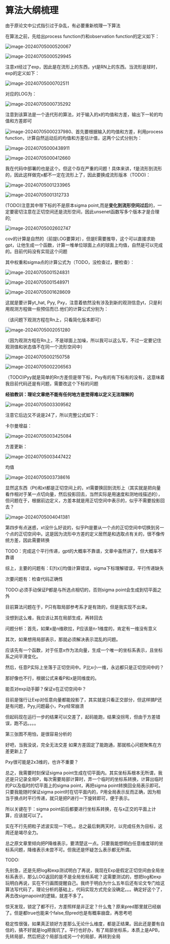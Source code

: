 # 算法大纲梳理

由于原论文中公式指引过于杂乱，有必要重新梳理一下算法

在算法之前，先给出process function(f)和observation function的定义如下：

![image-20240705000520067](C:\Users\hhq\AppData\Roaming\Typora\typora-user-images\image-20240705000520067.png)

![image-20240705000529945](C:\Users\hhq\AppData\Roaming\Typora\typora-user-images\image-20240705000529945.png)

注意xt经过了exp，因此是在流形上的东西，yt是RN上的东西。当流形是球时，exp的定义如下：

![image-20240705000702511](C:\Users\hhq\AppData\Roaming\Typora\typora-user-images\image-20240705000702511.png)

对应的LOG为：

![image-20240705000735292](C:\Users\hhq\AppData\Roaming\Typora\typora-user-images\image-20240705000735292.png)

注意到该算法是一个迭代形的算法，对于输入的x的均值和方差，输出下一轮的均值和方差即可

![image-20240705000237980](C:\Users\hhq\AppData\Roaming\Typora\typora-user-images\image-20240705000237980.png)、首先要根据输入的均值和方差，利用process function，计算自然运动后的均值和方差估计值，这两个公式分别为：

![image-20240705000438911](C:\Users\hhq\AppData\Roaming\Typora\typora-user-images\image-20240705000438911.png)

![image-20240705000412660](C:\Users\hhq\AppData\Roaming\Typora\typora-user-images\image-20240705000412660.png)

我在代码中部署的也是这个。但这个存在严重的问题！具体来讲，f是流形到流形的，因此这样做完x都不一定在流形上了，因此要换成流形版本（TODO)：

![image-20240705001233965](C:\Users\hhq\AppData\Roaming\Typora\typora-user-images\image-20240705001233965.png)

![image-20240705001312733](C:\Users\hhq\AppData\Roaming\Typora\typora-user-images\image-20240705001312733.png)

(TODO)注意其中带下标的不是原本sigma point,而是**变化到流形空间过后**的，一定要密切注意在正切空间还是流形空间，因此unsenet函数写多个版本才是合理的;

![image-20240705002602747](C:\Users\hhq\AppData\Roaming\Typora\typora-user-images\image-20240705002602747.png)

cov的计算是自然的（前提LOG要算对），但是E需要推导，这个可以直接求助gpt，让他生成一个函数，计算一堆单位球面上点的球面上均值，自然是可以完成的。目前代码没有实现这个问题

其中权重和sigma点的计算公式为（TODO，没检查过，要检查）：

![image-20240705001524831](C:\Users\hhq\AppData\Roaming\Typora\typora-user-images\image-20240705001524831.png)

![image-20240705001548971](C:\Users\hhq\AppData\Roaming\Typora\typora-user-images\image-20240705001548971.png)

![image-20240705001628609](C:\Users\hhq\AppData\Roaming\Typora\typora-user-images\image-20240705001628609.png)

这就是要计算yt_hat, Pyy, Pxy，注意着依然没有涉及到新的观测信息yt，只是利用观测方程做一些预估而已.他们的计算公式分别为：

（该问题下观测方程在Rn上，只看简化版本即可）

![image-20240705002051280](C:\Users\hhq\AppData\Roaming\Typora\typora-user-images\image-20240705002051280.png)

（因为观测方程在Rn上，不是球面上加噪，所以我可以这么写，不过一定要记住观测值和状态值不在同一个流形空间中）

![image-20240705002150758](C:\Users\hhq\AppData\Roaming\Typora\typora-user-images\image-20240705002150758.png)

![image-20240705002206563](C:\Users\hhq\AppData\Roaming\Typora\typora-user-images\image-20240705002206563.png)

（TODO)Pyy就是简单的Rn方差但是带下标，Pxy有的有下标有的没有，这意味着我目前代码还是有问题，需要改这个下标的问题

**经验教训：理论文章绝不能有任何地方是觉得难以定义无法理解的**

![image-20240705003309562](C:\Users\hhq\AppData\Roaming\Typora\typora-user-images\image-20240705003309562.png)

注意它后边又不说是24了，所以完整公式如下：

卡尔曼增益：

![image-20240705003425084](C:\Users\hhq\AppData\Roaming\Typora\typora-user-images\image-20240705003425084.png)

方差更新：

![image-20240705003447422](C:\Users\hhq\AppData\Roaming\Typora\typora-user-images\image-20240705003447422.png)

均值

![image-20240705003738616](C:\Users\hhq\AppData\Roaming\Typora\typora-user-images\image-20240705003738616.png)

显然这东西（Pt)和xt都是正切空间上的，xt需要换回到流形上（其实就是把向量看作相对于某一点切向量，然后投影回去，当然实际是用速度和测地线描述的），但问题在于，根据前边定义，方差本就是用正切空间中表示的，似乎不需要投影回去？

![image-20240705004041381](C:\Users\hhq\AppData\Roaming\Typora\typora-user-images\image-20240705004041381.png)

第四步有点迷惑，xt没什么好说的，似乎Pt是要从一个点的正切空间中切换到另一个点的正切空间中。这是因为流形中方差的定义居然是和选取点有关的，很不像传统方差，因此需要转换

TODO：完成这个平行传递，gpt的大概率不靠谱，文章中虽然讲了，但大概率不靠谱



综上，主要的问题有：E[f(x)]均值计算错误，sigma下标理解错误，平行传递缺失

次要问题有：检查代码正确性



TODO:必须手动保证P都是与所选点相切的，否则sigma point会生成到切平面之外

目前算法问题在于，P只有取局部参考系才是有效的，但是我实现不出来。

没想到这么难，我应该让其在局部生成，再转回去



问题分析：首先，如果x是n维欧拉，P应该是n-1维度的，肯定有一维没有意义

其次，如果想用局部表示，那就必须解决表示混乱的问题。

应该先有一个函数，对于任意x作为法向量，生成一个唯一的坐标系表示，且坐标系之间平滑变化。

然后，任意P实际上坐落于正切空间中。P比x小一维，永远都只是正切空间中的？

那好像也不行，根据公式来看P和x是同维度的。

能否对exp动手脚？保证v在正切空间中？

目前是强行让Exp对任意向量都能投影了，其实就是只看正交部分，但这样搞P还是有问题，Pyy,问题最小，Pxy经常崩溃

但起码现在运行一步的结果可以交差了，起码能跑，结果没拐弯，但由于方差错误，跑不远。。。。

第三张图不用怕，是很容易分析的

好吧，当我没说，完全无法交差
如果方差固定了能跑通，那就核心问题聚焦在方差更新上了



Pxy很可能是2x3维的，也许不重要？

总之，我需要时刻保证sigma point生成在切平面内。其实坐标系根本无所谓，我还是只记录全局P，每次需要局部计算时，弄一个临时的坐标系转换，计算出临时的P以及临时的切平面上的sigma point，再把sigma point转换回全局表示即可。 只要我能随时保证sigma point时在切平面内的，P用全局表示反而正确，因为相当于换点时平行传递，就只是把P进行一下旋转即可，便于表示。



所以关键在于：sigma point前后都要进行坐标系转换，在与x正交的平面上计算，应该就可以了。

实在不行先把粒子滤波实现一下吧。。总之最后剩两天时，以完成任务为目标，这周还是竭尽全力。



总之原文章里倾向把P降维表示，要清楚这一点。只要我能想明白任意维度球的坐标系问题，降维表示未尝不可。但我还是怀疑怎么表示都无所谓。



TODO:

先别急，还是先把log和exp测试明白了再说，我现在Exp是假定正切空间由全局坐标系表示，那么LOG返回的是不是全局坐标系呢？这需要测试的，想把log和exp玩明白再说，实在不行画图提醒自己。我终于明白为什么五年后还有论文专门给这算法写代码了，理论分析的基础上，代码实现方式完全没确定。。。确定好这个了，再去改sigmapoint的逻辑，就差不多了。

惊天发现，锁定了都不行，方差照样是非正定？什么鬼？原来pred那里就已经崩了。但是都true也能来个false,但pred也是有概率崩盘，再思考吧

稳定性很强，如果真正锁好方差那么无论什么维度，都是正结果。因此还是要有自信的，搞不好就是log把我坑了。平行也好办，有了局部坐标系，本质上是APB，先转局部，然后把这个局部当成另一个的局部，再转到全局